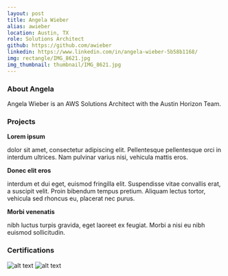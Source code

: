 ```yaml
---
layout: post
title: Angela Wieber
alias: awieber
location: Austin, TX
role: Solutions Architect
github: https://github.com/awieber
linkedin: https://www.linkedin.com/in/angela-wieber-5b58b1168/
img: rectangle/IMG_8621.jpg
img_thumbnail: thumbnail/IMG_8621.jpg
---
```

### About Angela
Angela Wieber is an AWS Solutions Architect with the Austin Horizon Team.

### Projects
**Lorem ipsum**

 dolor sit amet, consectetur adipiscing elit. Pellentesque pellentesque orci in interdum ultrices. Nam pulvinar varius nisi, vehicula mattis eros.

**Donec elit eros**

interdum et dui eget, euismod fringilla elit. Suspendisse vitae convallis erat, a suscipit velit. Proin bibendum tempus pretium. Aliquam lectus tortor, vehicula sed rhoncus eu, placerat nec purus.

**Morbi venenatis**

nibh luctus turpis gravida, eget laoreet ex feugiat. Morbi a nisi eu nibh euismod sollicitudin.


### Certifications
![alt text](https://d1.awsstatic.com/training-and-certification/Certification%20Badges/AWS-Certified_Cloud-Practitioner_512x512.bc006f14f986fa4f3ca238b0b62be458ce1fb5ce.png "Logo Title Text 1")
![alt text](https://d1.awsstatic.com/training-and-certification/Certification%20Badges/AWS-Certified_Solutions-Architect_Associate_512x512.d82aee07920970350c427c8d0542bc239180a486.png "Logo Title Text 1")
